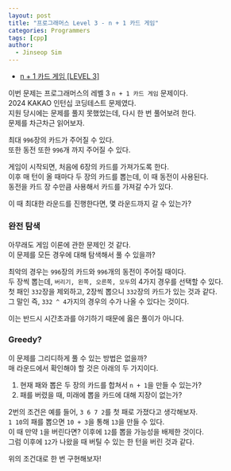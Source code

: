 ```yaml
---
layout: post
title: "프로그래머스 Level 3 - n + 1 카드 게임"
categories: Programmers
tags: [cpp]
author:
  - Jinseop Sim
---
```

- [n + 1 카드 게임 [LEVEL 3]](https://school.programmers.co.kr/learn/courses/30/lessons/258707)

이번 문제는 프로그래머스의 레벨 3 ```n + 1 카드 게임``` 문제이다.  
2024 KAKAO 인턴십 코딩테스트 문제였다.  
지원 당시에는 문제를 풀지 못했었는데, 다시 한 번 풀어보려 한다.  
문제를 차근차근 읽어보자.  

최대 ```996```장의 카드가 주어질 수 있다.  
또한 동전 또한 ```996```개 까지 주어질 수 있다.  

게임이 시작되면, 처음에 6장의 카드를 가져가도록 한다.  
이후 매 턴이 올 때마다 두 장의 카드를 뽑는데, 이 때 동전이 사용된다.  
동전을 카드 장 수만큼 사용해서 카드를 가져갈 수가 있다.  

이 때 최대한 라운드를 진행한다면, 몇 라운드까지 갈 수 있는가?  

### 완전 탐색
아무래도 게임 이론에 관한 문제인 것 같다.  
이 문제를 모든 경우에 대해 탐색해서 풀 수 있을까?  

최악의 경우는 ```996```장의 카드와 ```996```개의 동전이 주어질 때이다.  
두 장씩 뽑는데, ```버리기, 왼쪽, 오른쪽, 모두```의 4가지 경우를 선택할 수 있다.  
첫 패인 ```332```장을 제외하고, 2장씩 뽑으니 ```332```장의 카드가 있는 것과 같다.  
그 말인 즉, ```332 ^ 4```가지의 경우의 수가 나올 수 있다는 것이다.  

이는 반드시 시간초과를 야기하기 때문에 옳은 풀이가 아니다.  

### Greedy?
이 문제를 그리디하게 풀 수 있는 방법은 없을까?  
매 라운드에서 확인해야 할 것은 아래의 두 가지이다.  
1. 현재 패와 뽑은 두 장의 카드를 합쳐서 ```n + 1```을 만들 수 있는가?
2. 패를 버렸을 때, 미래에 뽑을 카드에 대해 지장이 없는가?

2번의 조건은 예를 들어, ```3 6 7 2```를 첫 패로 가졌다고 생각해보자.  
```1 10```의 패를 뽑으면 ```10 + 3```을 통해 ```13```을 만들 수 있다.  
이 때 만약 ```1```을 버린다면? 이후에 ```12```를 뽑을 가능성을 배제한 것이다.  
그럼 이후에 ```12```가 나왔을 때 버틸 수 있는 한 턴을 버린 것과 같다.  

위의 조건대로 한 번 구현해보자!  
